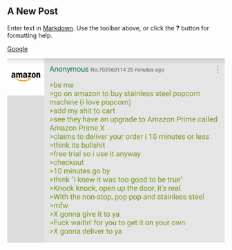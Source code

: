## A New Post

Enter text in [Markdown](http://daringfireball.net/projects/markdown/). Use the toolbar above, or click the **?** button for formatting help.

[Google](https://google.com)

![e3f.png](/e3f.png)

